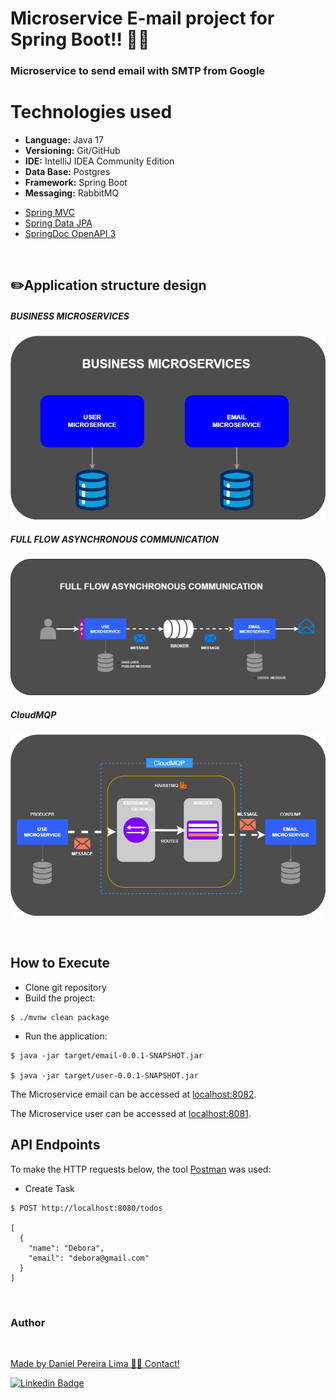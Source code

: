 
# Microservice E-mail project for Spring Boot!! 🚀🚀

### Microservice to send email with SMTP from Google

# Technologies used

* **Language:** Java 17
* **Versioning:** Git/GitHub
* **IDE:** IntelliJ IDEA Community Edition
* **Data Base:** Postgres
* **Framework:** Spring Boot
* **Messaging:** RabbitMQ

- [Spring MVC](https://docs.spring.io/spring-framework/reference/web/webmvc.html)
- [Spring Data JPA](https://spring.io/projects/spring-data-jpa)
- [SpringDoc OpenAPI 3](https://springdoc.org/v2/#spring-webflux-support)

<br>


## ✏️Application structure design

##### BUSINESS MICROSERVICES
![Application structure design/BUSINESS MICROSERVICES.drawio.png](https://github.com/daniellimadev/email-sending-microservices/blob/main/Application%20structure%20design/BUSINESS%20MICROSERVICES.drawio.png)

##### FULL FLOW ASYNCHRONOUS COMMUNICATION
![Application structure design/FULL FLOW ASYNCHRONOUS COMMUNICATION.drawio.png](https://github.com/daniellimadev/email-sending-microservices/blob/main/Application%20structure%20design/FULL%20FLOW%20ASYNCHRONOUS%20COMMUNICATION.drawio.png)

##### CloudMQP
![Application structure design/CloudMQP.drawio.png](https://github.com/daniellimadev/email-sending-microservices/blob/main/Application%20structure%20design/CloudMQP.drawio.png)

<br>

## How to Execute

- Clone git repository
- Build the project:
```
$ ./mvnw clean package
```
- Run the application:
```
$ java -jar target/email-0.0.1-SNAPSHOT.jar

$ java -jar target/user-0.0.1-SNAPSHOT.jar
```

The Microservice email can be accessed at [localhost:8082](http://localhost:8082).

The Microservice user can be accessed at [localhost:8081](http://localhost:8081).

## API Endpoints

To make the HTTP requests below, the tool [Postman](https://www.postman.com/) was used:

- Create Task
```
$ POST http://localhost:8080/todos

[
  {
    "name": "Debora",
    "email": "debora@gmail.com"
  }
]
```

<br>

<h3>Author</h3>

<a href="https://www.linkedin.com/in/danielpereiralima/">
 <img style="border-radius: 50%;" src="https://avatars.githubusercontent.com/u/96916005?v=4" width="100px;" alt=""/>

Made by Daniel Pereira Lima 👋🏽 Contact!

[![Linkedin Badge](https://img.shields.io/badge/-Daniel-blue?style=flat-square&logo=Linkedin&logoColor=white&link=https://www.linkedin.com/in/danielpereiralima/)](https://www.linkedin.com/in/danielpereiralima/)
